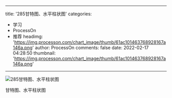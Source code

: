 
---
title: '285甘特图、水平柱状图'
categories: 
 - 学习
 - ProcessOn
 - 推荐
headimg: 'https://img.processon.com/chart_image/thumb/61ac101463768928167a146a.png'
author: ProcessOn
comments: false
date: 2022-02-17 04:28:50
thumbnail: 'https://img.processon.com/chart_image/thumb/61ac101463768928167a146a.png'
---

<div>   
<img class="thumb" alt="285甘特图、水平柱状图" src="https://img.processon.com/chart_image/thumb/61ac101463768928167a146a.png" referrerpolicy="no-referrer">
<p>甘特图、水平柱状图</p>  
</div>
            